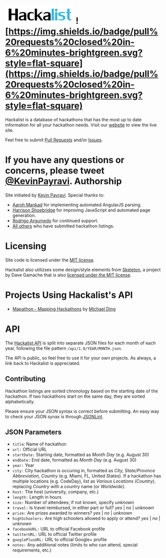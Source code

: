 ![hackalist-logo](images/logo.png)
![https://img.shields.io/badge/pull%20requests%20closed%20in-6%20minutes-brightgreen.svg?style=flat-square](https://img.shields.io/badge/pull%20requests%20closed%20in-6%20minutes-brightgreen.svg?style=flat-square)
=================================
Hackalist is a database of hackathons that has the most up to date information for all your hackathon needs. Visit our [website](http://www.hackalist.org) to view the live site.

Feel free to submit [Pull Requests](http://github.com/Hackalist/Hackalist.github.io/pulls) and/or [Issues](http://github.com/Hackalist/Hackalist.github.io/issues).

If you have any questions or concerns, please tweet [@KevinPayravi](http://twitter.com/KevinPayravi).
Authorship
=================================
Site initiated by [Kevin Payravi](http://www.kevinpayravi.com/). Special thanks to:
* [Aaroh Mankad](https://github.com/aarohmankad) for implementing automated AngularJS parsing.
* [Harrison Shoebridge](https://github.com/paked) for improving JavaScript and automated page generation.
* [Rodrigo Argumedo](https://github.com/rodrigoargumedo) for continued support.
* [All others](https://github.com/Hackalist/Hackalist.github.io/graphs/contributors) who have submitted hackathon listings.

Licensing
=================================
Site code is licensed under the [MIT license](https://github.com/Hackalist/Hackalist.github.io/blob/master/LICENSE).

Hackalist also utilizses some design/style elements from [Skeleton](http://getskeleton.com/), a project by Dave Gamache that is also [licensed under the MIT license](https://github.com/dhg/Skeleton/blob/master/LICENSE.md).

Projects Using Hackalist's API
=================================
* [Mapathon - Mapping Hackathons](http://mding5692.github.io/mapathon/prototype.html) by [Michael Ding](https://github.com/mding5692)

API
=================================
The [Hackalist API](https://github.com/Hackalist/Hackalist.github.io/tree/master/api/1.0) is split into separate JSON files for each month of each year, following the file pattern `/api/1.0/YEAR/MONTH.json`.

The API is public, so feel free to use it for your own projects. As always, a link back to Hackalist is appreciated.

## Contributing
Hackathon listings are sorted chronology based on the starting date of the hackathon. If two hackathons start on the same day, they are sorted alphabetically.

Please ensure your JSON syntax is correct before submitting. An easy way to check your JSON synax is through [JSONLint](http://jsonlint.com/).

## JSON Parameters
* `title`: Name of hackathon
* `url:` Official URL
* `startDate:` Starting date, formatted as *Month Day* (e.g. August 30)
* `endDate:` End date, formatted as *Month Day* (e.g. August 30)
* `year:` Year
* `city:` City hackathon is occuring in, formatted as *City, State/Province Abbreviation, Country* (e.g. Miami, FL, United States). If a hackathon has multiple locations (e.g. CodeDay), list as *Various Locations (Country)*, replacing *Country* with a country name (or *Worldwide*).
* `host:` The host (university, company, etc.)
* `length:` Length in hours
* `size:` Number of attendees; if not known, specify *unknown*
* `travel:` Is travel reimbursed, in either part or full? *yes* | *no* | *unknown*
* `prize:` Are prizes awarded to winners? *yes* | *no* | *unknown*
* `highSchoolers:` Are high schoolers allowed to apply or attend? *yes* | *no* | *unknown*
* `facebookURL:` URL to official Facebook profile
* `twitterURL:` URL to official Twitter profile
* `googlePlusURL:` URL to official Google+ profile
* `notes:` Any additional notes (limits to who can attend, special requirements, etc.)

